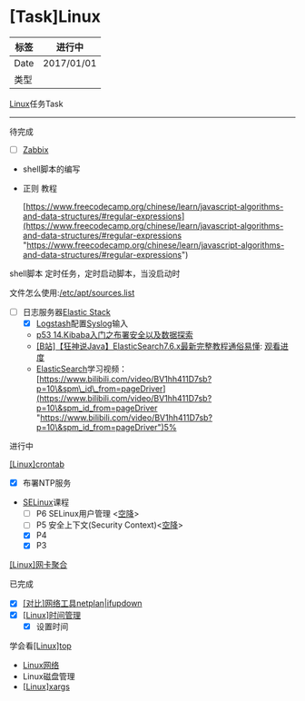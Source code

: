 # \[Task]Linux

| 标签   | 进行中        |
| ---- | ---------- |
| Date | 2017/01/01 |
| 类型   |            |

[Linux](Linux_gVG7ZedEwNpUe7fzyw66SJ.md "Linux")任务Task

***

待完成

-   [ ] [Zabbix](Zabbix_jFsiDGHv83HeuPj2JDkDqC.md "Zabbix")
-   shell脚本的编写
-   正则 教程

    [https://www.freecodecamp.org/chinese/learn/javascript-algorithms-and-data-structures/#regular-expressions](https://www.freecodecamp.org/chinese/learn/javascript-algorithms-and-data-structures/#regular-expressions "https://www.freecodecamp.org/chinese/learn/javascript-algorithms-and-data-structures/#regular-expressions")

shell脚本 定时任务，定时启动脚本，当没启动时

文件怎么使用:[/etc/apt/sources.list](-etc-apt-sources.list_dey2zS8cL9yQeec84rtCFh.md "/etc/apt/sources.list")

-   [ ] 日志服务器[Elastic Stack](<Elastic Stack_qfghiGqJNHdnhATx6zHYFt.md> "Elastic Stack")
    -   [x] [Logstash](Logstash_hXEFC1zDvASMMK3v2Na2rR.md "Logstash")配置[Syslog](Syslog_36ZXFNsVYvzX6LuJjjCUAi.md "Syslog")输入
    -   [p53 14.Kibaba入门之布署安全以及数据探索](https://www.bilibili.com/video/BV1iJ411c7Az?p=53 "p53 14.Kibaba入门之布署安全以及数据探索")
    -   [\[B站\]【狂神说Java】ElasticSearch7.6.x最新完整教程通俗易懂](\[B站]【狂神说Java】ElasticSearch7.6.x最新完整教程通俗易懂_hNKBZg6Ph8EeX4Qy7ehBzG.md "\[B站]【狂神说Java】ElasticSearch7.6.x最新完整教程通俗易懂"): [观看进度](https://www.bilibili.com/video/BV17a4y1x7zq?p=9\&spm_id_from=pageDriver "观看进度")
    -   [ElasticSearch](ElasticSearch_oXfyoVxoGDMeMdr9ELHCyp.md "ElasticSearch")学习视频： [https://www.bilibili.com/video/BV1hh411D7sb?p=10\&spm\_id\_from=pageDriver](https://www.bilibili.com/video/BV1hh411D7sb?p=10\&spm_id_from=pageDriver "https://www.bilibili.com/video/BV1hh411D7sb?p=10\&spm_id_from=pageDriver")5%

进行中

[\[Linux\]crontab](\[Linux]crontab_8QsRGnUGejbmeF9bLaNABh.md "\[Linux]crontab")

-   [x] 布署NTP服务
-   [SELinux](SELinux_o2uDvqWRHVRXwPFGFbpoAa.md "SELinux")课程
    -   [ ] P6 SELinux用户管理 <[空降](https://www.bilibili.com/video/BV1ru411r7Ff?p=6\&spm_id_from=pageDriver\&vd_source=d87be07aa170c6f76058fa2663ca0da0 "空降")>
    -   [ ] P5 安全上下文(Security Context)<[空降](https://www.bilibili.com/video/BV1ru411r7Ff?p=5\&spm_id_from=pageDriver\&vd_source=d87be07aa170c6f76058fa2663ca0da0\&t=64.6 "空降")>
    -   [x] P4
    -   [x] P3

[\[Linux\]网卡聚合](\[Linux]网卡聚合_atsM3J9eG9iEE5WfUNwHXx.md "\[Linux]网卡聚合")



已完成

-   [x] [\[对比\]网络工具netplan|ifupdown](\[对比]网络工具netplan-ifupdown_26MnQnektkpAsXW7Ls9F3.md "\[对比]网络工具netplan|ifupdown")
-   [x] [\[Linux\]时间管理](\[Linux]时间管理_sCLicughGs4ifPtDbq1f3C.md "\[Linux]时间管理")
    -   [x] 设置时间

学会看[\[Linux\]top](\[Linux]top_5U2w918V5mtBo7oPyzRXYY.md "\[Linux]top")

-   [Linux网络](Linux网络_texzyPemuiqiWnw6Y1Vkfq.md "Linux网络")
-   Linux磁盘管理
-   [\[Linux\]xargs](\[Linux]xargs_42Lcsh2tndwoUsJ8TNf84C.md "\[Linux]xargs")
